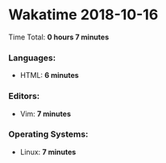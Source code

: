 # Wakatime 2018-10-16

Time Total: **0 hours 7 minutes**

### Languages:
- HTML: **6 minutes** 

### Editors:
- Vim: **7 minutes** 

### Operating Systems:
- Linux: **7 minutes** 


